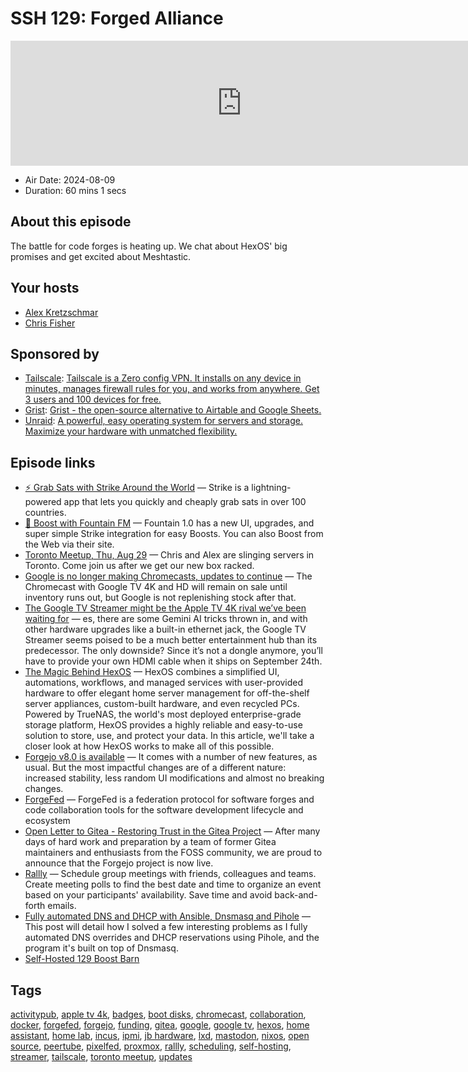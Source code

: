 # SSH 129: Forged Alliance

<iframe src="https://player.fireside.fm/v2/dUlrHQih+LcxviQlu?theme=dark" width="740" height="200" frameborder="0" scrolling="no"></iframe>

* Air Date: 2024-08-09
* Duration: 60 mins 1 secs

## About this episode

The battle for code forges is heating up. We chat about HexOS' big promises and get excited about Meshtastic.

## Your hosts
* [Alex Kretzschmar](https://selfhosted.show/hosts/alexktz)
* [Chris Fisher](https://selfhosted.show/hosts/chrislas)

## Sponsored by

  * [Tailscale](http://tailscale.com/selfhosted): [Tailscale is a Zero config VPN. It installs on any device in minutes, manages firewall rules for you, and works from anywhere. Get 3 users and 100 devices for free. ](http://tailscale.com/selfhosted)
  * [Grist](https://getgrist.com/selfhosted): [Grist - the open-source alternative to Airtable and Google Sheets. ](https://getgrist.com/selfhosted)
  * [Unraid](https://unraid.net/selfhosted): [A powerful, easy operating system for servers and storage. Maximize your hardware with unmatched flexibility.](https://unraid.net/selfhosted)



## Episode links

  * [⚡ Grab Sats with Strike Around the World](https://strike.me/download/ "⚡ Grab Sats with Strike Around the World") — Strike is a lightning-powered app that lets you quickly and cheaply grab sats in over 100 countries.
  * [🎉 Boost with Fountain FM](https://fountain.fm/show/LxGQPEpBqTDLxF4d6qC5 "🎉 Boost with Fountain FM") — Fountain 1.0 has a new UI, upgrades, and super simple Strike integration for easy Boosts. You can also Boost from the Web via their site.
  * [Toronto Meetup, Thu, Aug 29](https://www.meetup.com/jupiterbroadcasting/events/302700160/?slug=jupiterbroadcasting&isFirstPublish=true "Toronto Meetup, Thu, Aug 29") — Chris and Alex are slinging servers in Toronto. Come join us after we get our new box racked.
  * [Google is no longer making Chromecasts, updates to continue](https://9to5google.com/2024/08/06/google-chromecast-end/ "Google is no longer making Chromecasts, updates to continue") — The Chromecast with Google TV 4K and HD will remain on sale until inventory runs out, but Google is not replenishing stock after that.
  * [The Google TV Streamer might be the Apple TV 4K rival we’ve been waiting for](https://www.theverge.com/2024/8/6/24214055/google-tv-streamer-features-price-matter-thread "The Google TV Streamer might be the Apple TV 4K rival we’ve been waiting for") — es, there are some Gemini AI tricks thrown in, and with other hardware upgrades like a built-in ethernet jack, the Google TV Streamer seems poised to be a much better entertainment hub than its predecessor. The only downside? Since it’s not a dongle anymore, you’ll have to provide your own HDMI cable when it ships on September 24th.
  * [The Magic Behind HexOS](https://hexos.com/blog/the-magic-behind-hexos "The Magic Behind HexOS") — HexOS combines a simplified UI, automations, workflows, and managed services with user-provided hardware to offer elegant home server management for off-the-shelf server appliances, custom-built hardware, and even recycled PCs. Powered by TrueNAS, the world's most deployed enterprise-grade storage platform, HexOS provides a highly reliable and easy-to-use solution to store, use, and protect your data. In this article, we'll take a closer look at how HexOS works to make all of this possible.
  * [Forgejo v8.0 is available](https://forgejo.org/2024-07-release-v8-0/ "Forgejo v8.0 is available") — It comes with a number of new features, as usual. But the most impactful changes are of a different nature: increased stability, less random UI modifications and almost no breaking changes.
  * [ForgeFed](https://forgefed.org/ "ForgeFed") — ForgeFed is a federation protocol for software forges and code collaboration tools for the software development lifecycle and ecosystem
  * [Open Letter to Gitea - Restoring Trust in the Gitea Project](https://gitea-open-letter.coding.social/ "Open Letter to Gitea - Restoring Trust in the Gitea Project") — After many days of hard work and preparation by a team of former Gitea maintainers and enthusiasts from the FOSS community, we are proud to announce that the Forgejo project is now live.
  * [Rallly](https://github.com/lukevella/rallly "Rallly") — Schedule group meetings with friends, colleagues and teams. Create meeting polls to find the best date and time to organize an event based on your participants' availability. Save time and avoid back-and-forth emails.
  * [Fully automated DNS and DHCP with Ansible, Dnsmasq and Pihole](https://blog.ktz.me/fully-automated-dns-and-dhcp-with-pihole-and-dnsmasq/ "Fully automated DNS and DHCP with Ansible, Dnsmasq and Pihole") — This post will detail how I solved a few interesting problems as I fully automated DNS overrides and DHCP reservations using Pihole, and the program it's built on top of Dnsmasq.
  * [Self-Hosted 129 Boost Barn](https://paste.docs.lol/code/AllocateSamantha "Self-Hosted 129 Boost Barn")



## Tags

[activitypub](https://selfhosted.show/tags/activitypub), [apple tv 4k](https://selfhosted.show/tags/apple%20tv%204k), [badges](https://selfhosted.show/tags/badges), [boot disks](https://selfhosted.show/tags/boot%20disks), [chromecast](https://selfhosted.show/tags/chromecast), [collaboration](https://selfhosted.show/tags/collaboration), [docker](https://selfhosted.show/tags/docker), [forgefed](https://selfhosted.show/tags/forgefed), [forgejo](https://selfhosted.show/tags/forgejo), [funding](https://selfhosted.show/tags/funding), [gitea](https://selfhosted.show/tags/gitea), [google](https://selfhosted.show/tags/google), [google tv](https://selfhosted.show/tags/google%20tv), [hexos](https://selfhosted.show/tags/hexos), [home assistant](https://selfhosted.show/tags/home%20assistant), [home lab](https://selfhosted.show/tags/home%20lab), [incus](https://selfhosted.show/tags/incus), [ipmi](https://selfhosted.show/tags/ipmi), [jb hardware](https://selfhosted.show/tags/jb%20hardware), [lxd](https://selfhosted.show/tags/lxd), [mastodon](https://selfhosted.show/tags/mastodon), [nixos](https://selfhosted.show/tags/nixos), [open source](https://selfhosted.show/tags/open%20source), [peertube](https://selfhosted.show/tags/peertube), [pixelfed](https://selfhosted.show/tags/pixelfed), [proxmox](https://selfhosted.show/tags/proxmox), [rallly](https://selfhosted.show/tags/rallly), [scheduling](https://selfhosted.show/tags/scheduling), [self-hosting](https://selfhosted.show/tags/self-hosting), [streamer](https://selfhosted.show/tags/streamer), [tailscale](https://selfhosted.show/tags/tailscale), [toronto meetup](https://selfhosted.show/tags/toronto%20meetup), [updates](https://selfhosted.show/tags/updates)